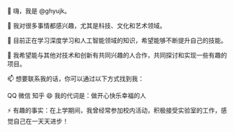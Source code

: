 👋 嗨，我是 @ghyujk。

👀 我对很多事情都感兴趣，尤其是科技、文化和艺术领域。

🌱 目前正在学习深度学习和人工智能领域的知识，希望能够不断提升自己的技能。

💞️ 我希望能与其他对技术和创新有共同兴趣的人合作，共同探讨和实现一些有趣的项目。

📫 想要联系我的话，你可以通过以下方式找到我：

QQ
微信
知乎
😄 我的代词是：做开心快乐幸福的人

⚡ 有趣的事实：在上学期间，我曾经常参加校内活动，积极接受实验室的工作，感觉自己在一天天进步！
<!---
ghyujk/ghyujk is a ✨ special ✨ repository because its `README.md` (this file) appears on your GitHub profile.
You can click the Preview link to take a look at your changes.
--->

